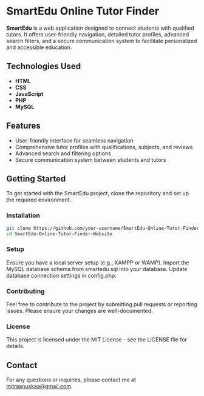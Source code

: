 # SmartEdu Online Tutor Finder

**SmartEdu** is a web application designed to connect students with qualified tutors. It offers user-friendly navigation, detailed tutor profiles, advanced search filters, and a secure communication system to facilitate personalized and accessible education.

## Technologies Used

- **HTML**
- **CSS**
- **JavaScript**
- **PHP**
- **MySQL**

## Features

- User-friendly interface for seamless navigation
- Comprehensive tutor profiles with qualifications, subjects, and reviews
- Advanced search and filtering options
- Secure communication system between students and tutors

## Getting Started

To get started with the SmartEdu project, clone the repository and set up the required environment.

### Installation

```bash
git clone https://github.com/your-username/SmartEdu-Online-Tutor-Finder-Website.git
cd SmartEdu-Online-Tutor-Finder-Website
```

### Setup
Ensure you have a local server setup (e.g., XAMPP or WAMP).
Import the MySQL database schema from smartedu.sql into your database.
Update database connection settings in config.php.

### Contributing
Feel free to contribute to the project by submitting pull requests or reporting issues. Please ensure your changes are well-documented.

### License
This project is licensed under the MIT License - see the LICENSE file for details.

## Contact
For any questions or inquiries, please contact me at mitraanuskaa@gmail.com.

